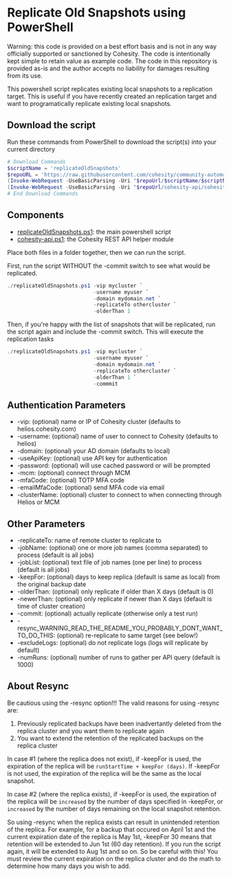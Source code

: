 # Replicate Old Snapshots using PowerShell

Warning: this code is provided on a best effort basis and is not in any way officially supported or sanctioned by Cohesity. The code is intentionally kept simple to retain value as example code. The code in this repository is provided as-is and the author accepts no liability for damages resulting from its use.

This powershell script replicates existing local snapshots to a replication target. This is useful if you have recently created an replication target and want to programatically replicate existing local snapshots.

## Download the script

Run these commands from PowerShell to download the script(s) into your current directory

```powershell
# Download Commands
$scriptName = 'replicateOldSnapshots'
$repoURL = 'https://raw.githubusercontent.com/cohesity/community-automation-samples/main/powershell'
(Invoke-WebRequest -UseBasicParsing -Uri "$repoUrl/$scriptName/$scriptName.ps1").content | Out-File "$scriptName.ps1"; (Get-Content "$scriptName.ps1") | Set-Content "$scriptName.ps1"
(Invoke-WebRequest -UseBasicParsing -Uri "$repoUrl/cohesity-api/cohesity-api.ps1").content | Out-File cohesity-api.ps1; (Get-Content cohesity-api.ps1) | Set-Content cohesity-api.ps1
# End Download Commands
```

## Components

* [replicateOldSnapshots.ps1](https://raw.githubusercontent.com/cohesity/community-automation-samples/main/powershell/replicateOldSnapshots/replicateOldSnapshots.ps1): the main powershell script
* [cohesity-api.ps1](https://raw.githubusercontent.com/cohesity/community-automation-samples/main/powershell/cohesity-api/cohesity-api.ps1): the Cohesity REST API helper module

Place both files in a folder together, then we can run the script.

First, run the script WITHOUT the -commit switch to see what would be replicated.

```powershell
./replicateOldSnapshots.ps1 -vip mycluster `
                            -username myuser `
                            -domain mydomain.net `
                            -replicateTo othercluster `
                            -olderThan 1
```

Then, if you're happy with the list of snapshots that will be replicated, run the script again and include the -commit switch. This will execute the replication tasks

```powershell
./replicateOldSnapshots.ps1 -vip mycluster `
                            -username myuser `
                            -domain mydomain.net `
                            -replicateTo othercluster `
                            -olderThan 1 `
                            -commmit
```

## Authentication Parameters

* -vip: (optional) name or IP of Cohesity cluster (defaults to helios.cohesity.com)
* -username: (optional) name of user to connect to Cohesity (defaults to helios)
* -domain: (optional) your AD domain (defaults to local)
* -useApiKey: (optional) use API key for authentication
* -password: (optional) will use cached password or will be prompted
* -mcm: (optional) connect through MCM
* -mfaCode: (optional) TOTP MFA code
* -emailMfaCode: (optional) send MFA code via email
* -clusterName: (optional) cluster to connect to when connecting through Helios or MCM

## Other Parameters

* -replicateTo: name of remote cluster to replicate to
* -jobName: (optional) one or more job names (comma separated) to process (default is all jobs)
* -jobList: (optional) text file of job names (one per line) to process (default is all jobs)
* -keepFor: (optional) days to keep replica (default is same as local) from the original backup date
* -olderThan: (optional) only replicate if older than X days (default is 0)
* -newerThan: (optional) only replicate if newer than X days (default is time of cluster creation)
* -commit: (optional) actually replicate (otherwise only a test run)
* -resync_WARNING_READ_THE_README_YOU_PROBABLY_DONT_WANT_TO_DO_THIS: (optional) re-replicate to same target (see below!)
* -excludeLogs: (optional) do not replicate logs (logs will replicate by default)
* -numRuns: (optional) number of runs to gather per API query (default is 1000)

## About Resync

Be cautious using the -resync option!!! The valid reasons for using -resync are:

1) Previously replicated backups have been inadvertantly deleted from the replica cluster and you want them to replicate again
2) You want to extend the retention of the replicated backups on the replica cluster

In case #1 (where the replica does not exist), if -keepFor is used, the expiration of the replica will be `runStartTime + keepFor (days)`. If -keepFor is not used, the expiration of the replica will be the same as the local snapshot.

In case #2 (where the replica exists), if -keepFor is used, the expiration of the replica will be `increased` by the number of days specified in -keepFor, or `increased` by the number of days remaining on the local snapshot retention.

So using -resync when the replica exists can result in unintended retention of the replica. For example, for a backup that occured on April 1st and the current expiration date of the replica is May 1st, -keepFor 30 means that retention will be extended to Jun 1st (60 day retention). If you run the script again, it will be extended to Aug 1st and so on. So be careful with this! You must review the current expiration on the replica cluster and do the math to determine how many days you wish to add.
